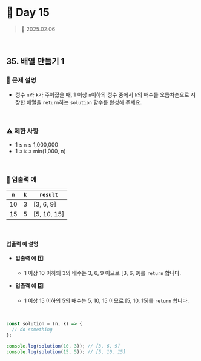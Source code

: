 # 🌻 Day 15

> 📅 2025.02.06

<br>

## 35. 배열 만들기 1

### 📍 문제 설명

- 정수 `n`과 `k`가 주어졌을 때, 1 이상 `n`이하의 정수 중에서 `k`의 배수를 오름차순으로 저장한 배열을 `return`하는 `solution` 함수를 완성해 주세요.

<br>

### ⚠️ 제한 사항

- 1 ≤ `n` ≤ 1,000,000
- 1 ≤ `k` ≤ min(1,000, n)

<br>

### 👀 입출력 예

| `n` | `k` | `result`    |
| --- | --- | ----------- |
| 10  | 3   | [3, 6, 9]   |
| 15  | 5   | [5, 10, 15] |

<br>

#### 입출력 예 설명

- **입출력 예 1️⃣**

  - 1 이상 10 이하의 3의 배수는 3, 6, 9 이므로 [3, 6, 9]를 `return` 합니다.

- **입출력 예 2️⃣**

  - 1 이상 15 이하의 5의 배수는 5, 10, 15 이므로 [5, 10, 15]를 `return` 합니다.

<br>

```javascript
const solution = (n, k) => {
  // do something
};

console.log(solution(10, 3)); // [3, 6, 9]
console.log(solution(15, 5)); // [5, 10, 15]
```
